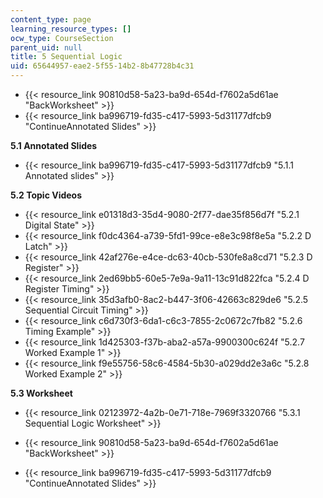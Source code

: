 ```yaml
---
content_type: page
learning_resource_types: []
ocw_type: CourseSection
parent_uid: null
title: 5 Sequential Logic
uid: 65644957-eae2-5f55-14b2-8b47728b4c31
---
```


*   {{< resource_link 90810d58-5a23-ba9d-654d-f7602a5d61ae "BackWorksheet" >}}
*   {{< resource_link ba996719-fd35-c417-5993-5d31177dfcb9 "ContinueAnnotated Slides" >}}

**5.1 Annotated Slides**

*   {{< resource_link ba996719-fd35-c417-5993-5d31177dfcb9 "5.1.1 Annotated slides" >}}

**5.2 Topic Videos**

*   {{< resource_link e01318d3-35d4-9080-2f77-dae35f856d7f "5.2.1 Digital State" >}}
*   {{< resource_link f0dc4364-a739-5fd1-99ce-e8e3c98f8e5a "5.2.2 D Latch" >}}
*   {{< resource_link 42af276e-e4ce-dc63-40cb-530fe8a8cd71 "5.2.3 D Register" >}}
*   {{< resource_link 2ed69bb5-60e5-7e9a-9a11-13c91d822fca "5.2.4 D Register Timing" >}}
*   {{< resource_link 35d3afb0-8ac2-b447-3f06-42663c829de6 "5.2.5 Sequential Circuit Timing" >}}
*   {{< resource_link c6d730f3-6da1-c6c3-7855-2c0672c7fb82 "5.2.6 Timing Example" >}}
*   {{< resource_link 1d425303-f37b-aba2-a57a-9900300c624f "5.2.7 Worked Example 1" >}}
*   {{< resource_link f9e55756-58c6-4584-5b30-a029dd2e3a6c "5.2.8 Worked Example 2" >}}

**5.3 Worksheet**

*   {{< resource_link 02123972-4a2b-0e71-718e-7969f3320766 "5.3.1 Sequential Logic Worksheet" >}}

*   {{< resource_link 90810d58-5a23-ba9d-654d-f7602a5d61ae "BackWorksheet" >}}
*   {{< resource_link ba996719-fd35-c417-5993-5d31177dfcb9 "ContinueAnnotated Slides" >}}